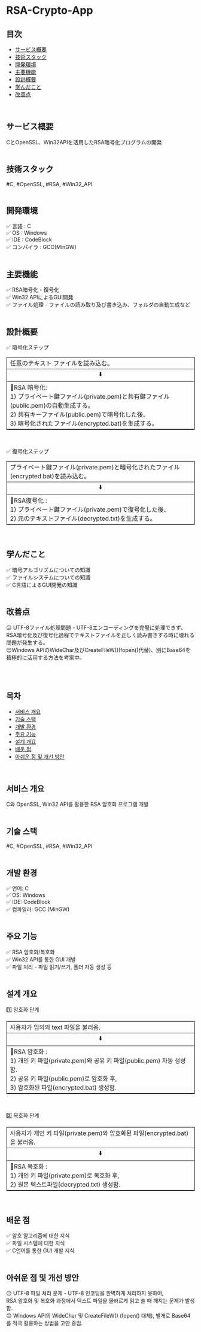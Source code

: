# RSA-Crypto-App

## 目次

- [サービス概要](#サービス概要)
- [技術スタック](#技術スタック)
- [開発環境](#開発環境)
- [主要機能](#主要機能)
- [設計概要](#設計概要)
- [学んだこと](#学んだこと)
- [改善点](#改善点)

<br>

## サービス概要

CとOpenSSL、Win32APIを活用したRSA暗号化プログラムの開発<br>
<br>

## 技術スタック

#C, #OpenSSL, #RSA, #Win32_API<br>
<br>

## 開発環境

✅ 言語 : C<br>
✅ OS : Windows<br>
✅ IDE : CodeBlock<br>
✅ コンパイラ : GCC(MinGW)<br>
<br>

## 主要機能

✅ RSA暗号化・復号化<br>
✅ Win32 APIによるGUI開発<br>
✅ ファイル処理 - ファイルの読み取り及び書き込み、フォルダの自動生成など<br>
<br>

## 設計概要

✅ 暗号化ステップ<br>
<table border="1">
<tr>
<td>任意のテキスト ファイルを読み込む。</td>
</tr>
<tr>
<td style="text-align:center;">⬇️</td>
</tr>
<tr>
<td>📝RSA 暗号化:<br>
1) プライベート鍵ファイル(private.pem)と共有鍵ファイル(public.pem)の自動生成する。<br>
2) 共有キーファイル(public.pem)で暗号化した後、<br>
3) 暗号化されたファイル(encrypted.bat)を生成する。</td>
</tr>
</table>

<br>

✅ 復号化ステップ<br>
<table border="1">
<tr>
<td>プライベート鍵ファイル(private.pem)と暗号化されたファイル(encrypted.bat)を読み込む。</td>
</tr>
<tr>
<td style="text-align:center;">⬇️</td>
</tr>
<tr>
<td>📝RSA復号化 : <br>
1) プライベート鍵ファイル(private.pem)で復号化した後、<br>
2) 元のテキストファイル(decrypted.txt)を生成する。<br>
</td>
</tr>
</table>
<br>

## 学んだこと

✅ 暗号アルゴリズムについての知識<br>
✅ ファイルシステムについての知識<br>
✅ C言語によるGUI開発の知識<br>
<br>

## 改善点

😥 UTF-8ファイル処理問題 - UTF-8エンコーディングを完璧に処理できず、<br>
RSA暗号化及び復号化過程でテキストファイルを正しく読み書きする時に壊れる問題が発生する。<br>
😊Windows APIのWideChar及びCreateFileW()(fopen()代替)、別にBase64を積極的に活用する方法を考案中。<br>

<br>
<br>

## 목차

- [서비스 개요](#서비스-개요)
- [기술 스택](#기술-스택)
- [개발 환경](#개발-환경)
- [주요 기능](#주요-기능)
- [설계 개요](#설계-개요)
- [배운 점](#배운-점)
- [아쉬운 점 및 개선 방안](#아쉬운-점-및-개선-방안)

<br>

## 서비스 개요

C와 OpenSSL, Win32 API를 활용한 RSA 암호화 프로그램 개발<br>
<br>

## 기술 스택

#C, #OpenSSL, #RSA, #Win32_API<br>
<br>

## 개발 환경

✅ 언어: C<br>
✅ OS: Windows<br>
✅ IDE: CodeBlock<br>
✅ 컴파일러: GCC (MinGW)<br>
<br>

## 주요 기능

✅ RSA 암호화/복호화<br>
✅ Win32 API를 통한 GUI 개발<br>
✅ 파일 처리 - 파일 읽기/쓰기, 폴더 자동 생성 등<br>
<br>

## 설계 개요

1️⃣ 암호화 단계
<table border="1">
<tr>
<td>사용자가 임의의 text 파일을 불러옴.</td>
</tr>
<tr>
<td style="text-align:center;">⬇️</td>
</tr>
<tr>
<td>📝RSA 암호화 :<br>
1) 개인 키 파일(private.pem)와 공유 키 파일(public.pem) 자동 생성함.<br>
2) 공유 키 파일(public.pem)로 암호화 후, <br>
3) 암호화된 파일(encrypted.bat) 생성함.</td>
</tr>
</table>

<br>

2️⃣ 복호화 단계
<table border="1">
<tr>
<td>사용자가 개인 키 파일(private.pem)와 암호화된 파일(encrypted.bat)을 불러옴.</td>
</tr>
<tr>
<td style="text-align:center;">⬇️</td>
</tr>
<tr>
<td>📝RSA 복호화 :<br>
1) 개인 키 파일(private.pem)로 복호화 후, <br>
2) 원본 텍스트파일(decrypted.txt) 생성함.</td>
</tr>
</table>
<br>

## 배운 점

✅ 암호 알고리즘에 대한 지식<br>
✅ 파일 시스템에 대한 지식<br>
✅ C언어를 통한 GUI 개발 지식<br>
<br>

## 아쉬운 점 및 개선 방안

😥 UTF-8 파일 처리 문제 - UTF-8 인코딩을 완벽하게 처리하지 못하여, <br>
RSA 암호화 및 복호화 과정에서 텍스트 파일을 올바르게 읽고 쓸 때 깨지는 문제가 발생함.<br>
😊 Windows API의 WideChar 및 CreateFileW() (fopen() 대체), 별개로 Base64를 적극 활용하는 방법을 고안 중임.<br>
<br>
